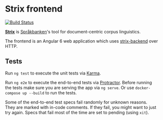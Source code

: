 # Strix frontend

[![Build Status](https://travis-ci.org/spraakbanken/strix-frontend.svg?branch=master)](https://travis-ci.org/spraakbanken/strix-frontend)

[**Strix**](https://spraakbanken.gu.se/strix) is [Språkbanken](https://spraakbanken.gu.se/)'s tool for document-centric corpus linguistics.

The frontend is an Angular 6 web application which uses [strix-backend](https://github.com/spraakbanken/strix-backend) over HTTP.

## Tests

Run `ng test` to execute the unit tests via [Karma](https://karma-runner.github.io).

Run `ng e2e` to execute the end-to-end tests via [Protractor](http://www.protractortest.org/).
Before running the tests make sure you are serving the app via `ng serve`.
Or use `docker-compose up --build` to run the tests.

Some of the end-to-end test specs fail randomly for unknown reasons. They are marked with in-code comments. If they fail, you might want to just try again. Specs that fail most of the time are set to pending (using `xit`).
